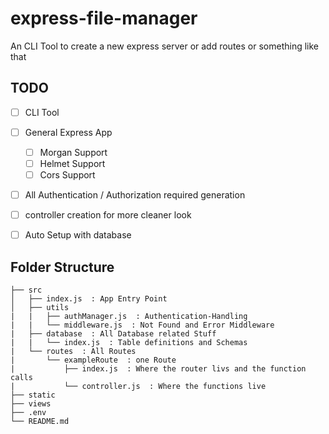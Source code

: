 # express-file-manager
An CLI Tool to create a new express server or add routes or something like that

## TODO
* [ ] CLI Tool
* [ ] General Express App
    * [ ] Morgan Support
    * [ ] Helmet Support
    * [ ] Cors Support
* [ ] All Authentication / Authorization required generation
* [ ] controller creation for more cleaner look
* [ ] Auto Setup with database


## Folder Structure 

```
├── src
│   ├── index.js  : App Entry Point
│   ├── utils
|   |   ├── authManager.js  : Authentication-Handling
|   |   └── middleware.js  : Not Found and Error Middleware
|   ├── database  : All Database related Stuff
|   |   └── index.js  : Table definitions and Schemas
|   └── routes  : All Routes
|       └── exampleRoute  : one Route
|           ├── index.js  : Where the router livs and the function calls
|           └── controller.js  : Where the functions live
├── static
├── views
├── .env
└── README.md
```

